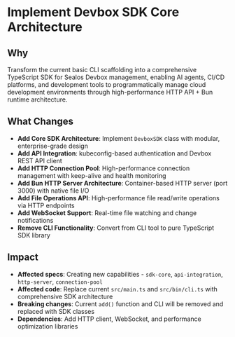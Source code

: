 # Implement Devbox SDK Core Architecture

## Why

Transform the current basic CLI scaffolding into a comprehensive TypeScript SDK for Sealos Devbox management, enabling AI agents, CI/CD platforms, and development tools to programmatically manage cloud development environments through high-performance HTTP API + Bun runtime architecture.

## What Changes

- **Add Core SDK Architecture**: Implement `DevboxSDK` class with modular, enterprise-grade design
- **Add API Integration**: kubeconfig-based authentication and Devbox REST API client
- **Add HTTP Connection Pool**: High-performance connection management with keep-alive and health monitoring
- **Add Bun HTTP Server Architecture**: Container-based HTTP server (port 3000) with native file I/O
- **Add File Operations API**: High-performance file read/write operations via HTTP endpoints
- **Add WebSocket Support**: Real-time file watching and change notifications
- **Remove CLI Functionality**: Convert from CLI tool to pure TypeScript SDK library

## Impact

- **Affected specs**: Creating new capabilities - `sdk-core`, `api-integration`, `http-server`, `connection-pool`
- **Affected code**: Replace current `src/main.ts` and `src/bin/cli.ts` with comprehensive SDK architecture
- **Breaking changes**: Current `add()` function and CLI will be removed and replaced with SDK classes
- **Dependencies**: Add HTTP client, WebSocket, and performance optimization libraries